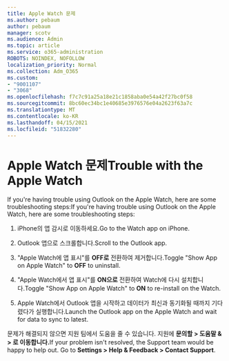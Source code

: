 ```yaml
---
title: Apple Watch 문제
ms.author: pebaum
author: pebaum
manager: scotv
ms.audience: Admin
ms.topic: article
ms.service: o365-administration
ROBOTS: NOINDEX, NOFOLLOW
localization_priority: Normal
ms.collection: Adm_O365
ms.custom:
- "9001107"
- "3068"
ms.openlocfilehash: f7c7c91a25a18e21c1858aba0e54a42f27bc0f58
ms.sourcegitcommit: 8bc60ec34bc1e40685e3976576e04a2623f63a7c
ms.translationtype: MT
ms.contentlocale: ko-KR
ms.lasthandoff: 04/15/2021
ms.locfileid: "51832280"
---
```

# <a name="trouble-with-the-apple-watch"></a><span data-ttu-id="7cbfa-102">Apple Watch 문제</span><span class="sxs-lookup"><span data-stu-id="7cbfa-102">Trouble with the Apple Watch</span></span>

<span data-ttu-id="7cbfa-103">If you're having trouble using Outlook on the Apple Watch, here are some troubleshooting steps:</span><span class="sxs-lookup"><span data-stu-id="7cbfa-103">If you're having trouble using Outlook on the Apple Watch, here are some troubleshooting steps:</span></span> 

1. <span data-ttu-id="7cbfa-104">iPhone의 앱 감시로 이동하세요.</span><span class="sxs-lookup"><span data-stu-id="7cbfa-104">Go to the Watch app on iPhone.</span></span>

2. <span data-ttu-id="7cbfa-105">Outlook 앱으로 스크롤합니다.</span><span class="sxs-lookup"><span data-stu-id="7cbfa-105">Scroll to the Outlook app.</span></span>

3. <span data-ttu-id="7cbfa-106">"Apple Watch에 앱 표시"를 **OFF로** 전환하여 제거합니다.</span><span class="sxs-lookup"><span data-stu-id="7cbfa-106">Toggle "Show App on Apple Watch" to **OFF** to uninstall.</span></span>

4. <span data-ttu-id="7cbfa-107">"Apple Watch에서 앱 표시"를 **ON으로** 전환하여 Watch에 다시 설치합니다.</span><span class="sxs-lookup"><span data-stu-id="7cbfa-107">Toggle "Show App on Apple Watch" to **ON** to re-install on the Watch.</span></span>

5. <span data-ttu-id="7cbfa-108">Apple Watch에서 Outlook 앱을 시작하고 데이터가 최신과 동기화될 때까지 기다렸다가 실행합니다.</span><span class="sxs-lookup"><span data-stu-id="7cbfa-108">Launch the Outlook app on the Apple Watch and wait for data to sync to latest.</span></span> 

<span data-ttu-id="7cbfa-109">문제가 해결되지 않으면 지원 팀에서 도움을 줄 수 있습니다. 지원에 **문의할 > 도움말 & > 로 이동합니다.**</span><span class="sxs-lookup"><span data-stu-id="7cbfa-109">If your problem isn't resolved, the Support team would be happy to help out. Go to **Settings > Help & Feedback > Contact Support**.</span></span> 